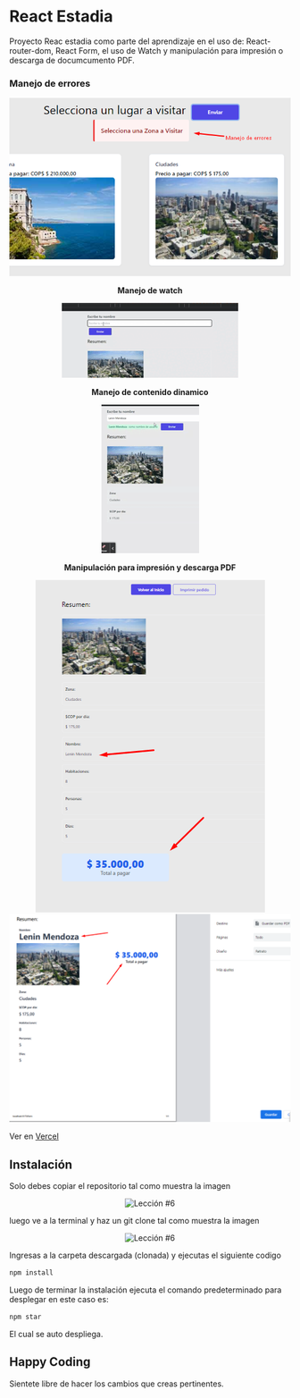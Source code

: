 # React Estadia

Proyecto Reac estadia como parte del aprendizaje en el uso de: 
React-router-dom, React Form, el uso de Watch y manipulación para impresión o descarga de  documcumento PDF.

### **Manejo de errores**
<p align="center">
  <img src="public\re-1.png" alt="Proyecto Travel" />
</p>


<center><b> Manejo de watch</b></center>
<p align="center">
  <img src="public\re-2.gif" alt="Proyecto Travel" />
</p>

<center><b> Manejo de contenido dinamico</b></center>
<p align="center">
  <img src="public\re-3.gif" alt="Proyecto Travel" />
</p>

<center><b> Manipulación para impresión y descarga PDF</b></center>
<p align="center">
  <img src="public\re-4.png" alt="Proyecto Travel" />
  <img src="public\re-5.png" alt="Proyecto Travel" />
</p>


Ver en [Vercel](https://react-travel-brown.vercel.app/)



## Instalación

Solo debes copiar el repositorio tal como muestra la imagen

<p align="center">
  <img src="https://i.ibb.co/CPp0nX5/copiar-repo.gif" alt="Lección #6" />
</p>

luego ve a la terminal y haz un git clone tal como muestra la imagen


<p align="center">
  <img src="https://i.ibb.co/Z63C7mf/clonar-repo-1.gif" alt="Lección #6" />
</p>

Ingresas a la carpeta descargada (clonada) y ejecutas el siguiente codigo

```bash
npm install
```

Luego de terminar la instalación ejecuta el comando predeterminado para desplegar en este caso es:

```bash
npm star
```

El cual se auto despliega.

## Happy Coding

Sientete libre de hacer los cambios que creas pertinentes.
